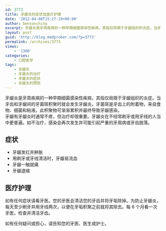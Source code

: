 ```yaml
---
id: 3773
title: 牙龈炎的症状及医疗护理
date: '2012-04-08T15:27:19+00:00'
author: bensonchina
excerpt: 牙龈炎是牙周疾病的一种早期细菌感染性疾病，其指仅局限于牙龈组织的炎症。当牙齿和牙龈间的牙菌斑积聚时就会发生牙龈炎。牙菌斑是牙齿上的附着物，来自食物、细菌和粘液。此积聚物可渐渐累积并最终导致牙龈感染。
layout: post
guid: 'http://blog.medprober.com/?p=3773'
permalink: /archives/3773
views:
    - '1300'
categories:
    - 口腔医学
tags:
    - 牙龈炎
    - 牙龈炎的治疗
    - 牙龈炎的症状
    - 牙龈炎的预防
---
```


牙龈炎是牙周疾病的一种早期细菌感染性疾病，其指仅局限于牙龈组织的炎症。当牙齿和牙龈间的牙菌斑积聚时就会发生牙龈炎。牙菌斑是牙齿上的附着物，来自食物、细菌和粘液。此积聚物可渐渐累积并最终导致牙龈感染。  
牙龈有牙龈炎时通常不疼，但治疗却很重要。牙龈炎在不经常刷牙或用牙线的人当中更普遍。如不治疗，感染会再次发生并可能引起严重的牙周病或牙齿脱落。

## 症状

- 牙龈发红并肿胀
- 用刷牙或牙线清洁时，牙龈易流血
- 牙龈一触就痛
- 牙龈退缩

## 医疗护理

如有任何症状请看牙医。您的牙医会清洁您的牙齿并将牙垢除掉。为防止牙龈炎，每天至少刷牙并用牙线两次，以便在牙垢积聚之前就将其除去。每 6 个月看一次牙医，检查并清洁牙齿。

如有任何疑问或担心，请告知您的牙医、医生或护士。